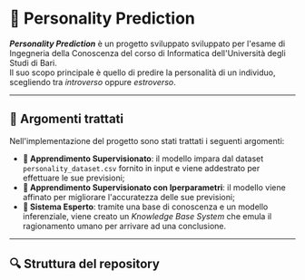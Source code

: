 # 👥 Personality Prediction
***Personality Prediction*** è un progetto sviluppato sviluppato per l'esame di Ingegneria della Conoscenza del corso di Informatica dell'Università degli Studi di Bari.  
Il suo scopo principale è quello di predire la personalità di un individuo, scegliendo tra *introverso* oppure *estroverso*.

---

## 🧠 Argomenti trattati
Nell'implementazione del progetto sono stati trattati i seguenti argomenti:
- **📘 Apprendimento Supervisionato**: il modello impara dal dataset ```personality_dataset.csv``` fornito in input e viene addestrato per effettuare le sue previsioni;
- **📗 Apprendimento Supervisionato con Iperparametri**: il modello viene affinato per migliorare l'accuratezza delle sue previsioni;
- **📕 Sistema Esperto**: tramite una base di conoscenza e un modello inferenziale, viene creato un *Knowledge Base System* che emula il ragionamento umano per arrivare ad una conclusione.

---

## 🔍 Struttura del repository
